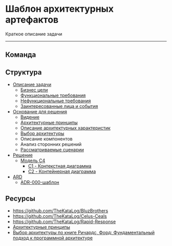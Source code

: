 # Шаблон архитектурных артефактов

Краткое описание задачи

---

## Команда

## Структура

- [Описание задачи](./1.Problem/README.md)
    - [Бизнес цели](./1.Problem/1.BusinessGoals.md)
    - [Функциональные требования](./1.Problem/1.FunctionalRequirements.md)
    - [Нефункциональные требования](./1.Problem/1.NonFunctionalRequirements.md)
    - [Заинтересованные лица и события](./1.Problem/3.ActorsAndActions.md)
- [Основание для решения](./2.SolutionBackground/README.md)
    - [Видение](./2.SolutionBackground/1.Vision.md)
    - [Архитектурные принципы](./2.SolutionBackground/2.ArchitecturePrinciples.md)
    - [Описание архитектурных характеристик](./2.SolutionBackground/3.ArchitectureCharacters.md)
    - [Выбор архитектуры](./2.SolutionBackground/4.ArchitectureSelection.md)
    - Описание компонентов
    - Анализ сторонних решений
    - [Рассматриваемые сценарии](./2.SolutionBackground/7.Scenarios.md)
- [Решение](./4.Solution/README.md)
    - [Модель C4](./4.Solution/1.FirstIteration/C4Models/README.md)
        - [C1 - Контекстная диаграмма](./4.Solution/1.FirstIteration/C4Models/0.Legend.md)
        - [C2 - Контейнерная диаграмма](./4.Solution/1.FirstIteration/C4Models/1.SystemContextDiagram.md)
- [ARD](./3.ARDs/README.md)
    - [ADR-000-шаблон](ADR/ADR-000-template.md)


## Ресурсы

- https://github.com/TheKataLog/BluzBrothers
- https://github.com/TheKataLog/Celus-Ceals
- https://github.com/TheKataLog/Rapid-Response
- [Архитектурные принципы](https://www.developertoarchitect.com/downloads/architecture-characteristics-worksheet.pdf)
- [Выбор архитектуры по книге Ричардс, Форд: Фундаментальный подход к программной архитектуре](images/arch_select.png)
